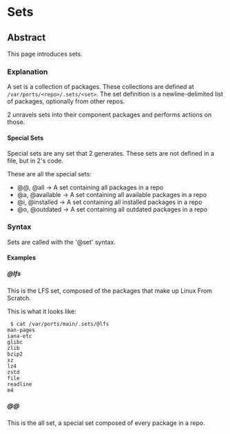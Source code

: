 # Sets

## Abstract
This page introduces sets.

### Explanation
A set is a collection of packages. These collections are defined at
``/var/ports/<repo>/.sets/<set>``. The set definition is a newline-delimited
list of packages, optionally from other repos.

2 unravels sets into their component packages and performs actions on those.

#### Special Sets
Special sets are any set that 2 generates. These sets are not defined in a
file, but in 2's code.

These are all the special sets:
- @@, @all -> A set containing all packages in a repo
- @a, @available -> A set containing all available packages in a repo
- @i, @installed -> A set containing all installed packages in a repo
- @o, @outdated -> A set containing all outdated packages in a repo

### Syntax
Sets are called with the '@set' syntax.

#### Examples
##### @lfs
This is the LFS set, composed of the packages that make up Linux From Scratch.

This is what it looks like:
```
 $ cat /var/ports/main/.sets/@lfs
man-pages
iana-etc
glibc
zlib
bzip2
xz
lz4
zstd
file
readline
m4
```

##### @@
This is the all set, a special set composed of every package in a repo.
